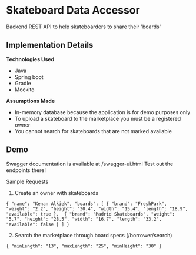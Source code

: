 # Skateboard Data Accessor
Backend REST API to help skateboarders to share their 'boards'

## Implementation Details
**Technologies Used**
- Java
- Spring boot
- Gradle
- Mockito

**Assumptions Made**

- In-memory database because the application is for demo purposes only
- To upload a skateboard to the marketplace you must be a registered owner
- You cannot search for skateboards that are not marked available

##  Demo
Swagger documentation is available at /swagger-ui.html
Test out the endpoints there!

Sample Requests

1. Create an owner with skateboards

`{
 	"name": "Kenan Alkiek",
 	"boards": [
 		{
 			"brand": "FreshPark",
 			"weight": "2.2",
 			"height": "30.4",
 			"width": "15.4",
 			"length": "18.9",
 			"available": true
 		}, 
 		{
 			"brand": "Madrid Skateboards",
 			"weight": "5.7",
 			"height": "28.5",
 			"width": "16.7",
 			"length": "33.2",
 			"available": false
 		}
 	]
 }`


2. Search the marketplace through board specs (/borrower/search)

`{
  	"minLength": "13",
  	"maxLength": "25",
  	"minHeight": "30"
 }`